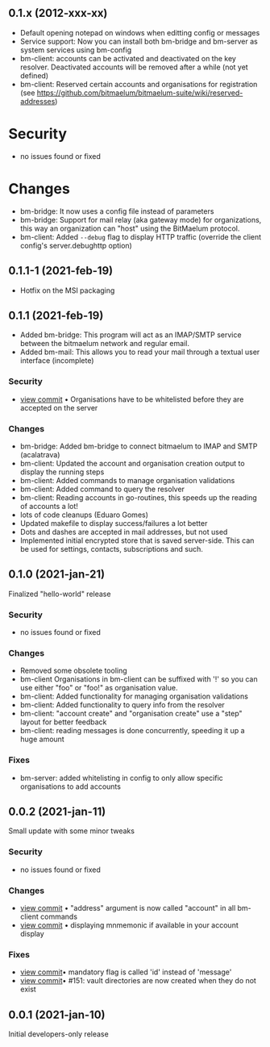 ## 0.1.x (2012-xxx-xx)

- Default opening notepad on windows when editting config or messages
- Service support: Now you can install both bm-bridge and bm-server as system services using bm-config
- bm-client: accounts can be activated and deactivated on the key resolver. Deactivated accounts will be removed after a while (not yet defined)
- bm-client: Reserved certain accounts and organisations for registration (see https://github.com/bitmaelum/bitmaelum-suite/wiki/reserved-addresses)

# Security
- no issues found or fixed

# Changes
- bm-bridge: It now uses a config file instead of parameters
- bm-bridge: Support for mail relay (aka gateway mode) for organizations, this way an organization can "host" using the BitMaelum protocol.
- bm-client: Added `--debug` flag to display HTTP traffic (override the client config's server.debughttp option) 


## 0.1.1-1 (2021-feb-19)

- Hotfix on the MSI packaging



## 0.1.1 (2021-feb-19)

- Added bm-bridge: This program will act as an IMAP/SMTP service between the bitmaelum network and regular email.
- Added bm-mail: This allows you to read your mail through a textual user interface (incomplete)

### Security
- <a href="https://github.com/bitmaelum/bitmaelum-suite/commit/3ce19bd0403202d8103f6ea4d964de2e1cccc9df">view commit</a>  &bull; Organisations have to be whitelisted before they are accepted on the server

### Changes
- bm-bridge: Added bm-bridge to connect bitmaelum to IMAP and SMTP (acalatrava)
- bm-client: Updated the account and organisation creation output to display the running steps
- bm-client: Added commands to manage organisation validations
- bm-client: Added command to query the resolver
- bm-client: Reading accounts in go-routines, this speeds up the reading of accounts a lot!
- lots of code cleanups (Eduaro Gomes)
- Updated makefile to display success/failures a lot better
- Dots and dashes are accepted in mail addresses, but not used
- Implemented initial encrypted store that is saved server-side. This can be used for settings, contacts, subscriptions and such. 



## 0.1.0 (2021-jan-21) 

Finalized "hello-world" release

### Security
- no issues found or fixed

### Changes
- Removed some obsolete tooling
- bm-client Organisations in bm-client can be suffixed with '!' so you can use either "foo" or "foo!" as organisation value.
- bm-client: Added functionality for managing organisation validations 
- bm-client: Added functionality to query info from the resolver 
- bm-client: "account create" and "organisation create" use a "step" layout for better feedback
- bm-client: reading messages is done concurrently, speeding it up a huge amount 

### Fixes
- bm-server: added whitelisting in config to only allow specific organisations to add accounts



## 0.0.2 (2021-jan-11)

Small update with some minor tweaks

### Security
-  no issues found or fixed

### Changes
- <a href="http://github.com/bitmaelum/bitmaelum-suite/commit/5ec838bca10fc0a898f76702230c29fb732719a4">view commit</a> &bull; "address" argument is now called "account" in all bm-client commands</li>
- <a href="http://github.com/bitmaelum/bitmaelum-suite/commit/945b7cfb997ac818b409d6b420e1634be0ddc0be">view commit</a> &bull; displaying mnmemonic if available in your account display</li>

### Fixes
- <a href="http://github.com/bitmaelum/bitmaelum-suite/commit/d7fd2281a96d4291d8b37c4e37bbeae9790df247">view commit</a>&bull; mandatory flag is called 'id' instead of 'message'</li>
- <a href="http://github.com/bitmaelum/bitmaelum-suite/commit/88ecab97d09aa5b912e12ea48693d1c1ccf7625d">view commit</a>&bull; #151: vault directories are now created when they do not exist</li> 



## 0.0.1 (2021-jan-10)

Initial developers-only release
